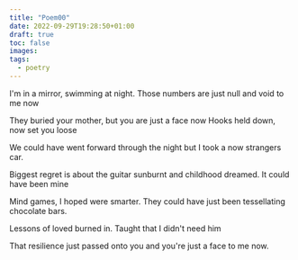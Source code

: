 ```yaml
---
title: "Poem00"
date: 2022-09-29T19:28:50+01:00
draft: true
toc: false
images:
tags: 
  - poetry
---
```


I'm in a mirror, swimming at night. 
Those numbers are just null and void to me now 

They buried your mother, but you are just a face now
Hooks held down, now set you loose

We could have went forward through the night
but I took a now strangers car. 

Biggest regret is about the guitar 
sunburnt and childhood dreamed. It could have been mine 

Mind games, I hoped were smarter. 
They could have just been tessellating chocolate bars. 

Lessons of loved burned in.
Taught that I didn't need him

That resilience just passed onto you
and you're just a face to me now. 

